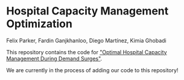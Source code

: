 # Hospital Capacity Management Optimization
Felix Parker, Fardin Ganjkhanloo, Diego Martínez, Kimia Ghobadi

This repository contains the code for ["Optimal Hospital Capacity Management During Demand Surges"](https://arxiv.org/abs/2403.15738).

We are currently in the process of adding our code to this repository!

